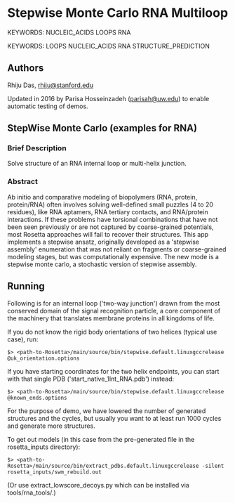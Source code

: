 # Stepwise Monte Carlo RNA Multiloop
KEYWORDS: NUCLEIC_ACIDS LOOPS RNA

KEYWORDS: LOOPS NUCLEIC_ACIDS RNA STRUCTURE_PREDICTION

## Authors
Rhiju Das, rhiju@stanford.edu

Updated in 2016 by Parisa Hosseinzadeh (parisah@uw.edu) to enable automatic testing of demos.

## StepWise Monte Carlo (examples for RNA)

### Brief Description

Solve structure of an RNA internal loop or multi-helix junction.

### Abstract

Ab initio and comparative modeling of biopolymers (RNA, protein, protein/RNA) often involves solving well-defined small puzzles (4 to 20 residues), like RNA aptamers, RNA tertiary contacts, and RNA/protein interactions. If these problems have torsional combinations that have not been seen previously or are not captured by coarse-grained potentials, most Rosetta approaches will fail to recover their structures.  This app implements a stepwise ansatz, originally developed as a 'stepwise assembly' enumeration that was not reliant on fragments or coarse-grained modeling stages, but was computationally expensive. The new mode is a stepwise monte carlo, a stochastic version of stepwise assembly. 


## Running

Following is for an internal loop ('two-way junction') drawn from the most conserved domain of the signal recognition particle, a core component of the machinery that translates membrane proteins in all kingdoms of life.

If you do not know the rigid body orientations of two helices (typical use case), run:

```
$> <path-to-Rosetta>/main/source/bin/stepwise.default.linuxgccrelease @uk_orientation.options
```

If you have starting coordinates for the two helix endpoints, you can start with that single PDB ('start_native_1lnt_RNA.pdb') instead:

```
$> <path-to-Rosetta>/main/source/bin/stepwise.default.linuxgccrelease @known_ends.options 
```
For the purpose of demo, we have lowered the number of generated structures and the cycles, but usually you want to at least run 1000 cycles and generate more structures.

To get out models (in this case from the pre-generated file in the rosetta_inputs directory):

```
$> <path-to-Rosetta>/main/source/bin/extract_pdbs.default.linuxgccrelease -silent rosetta_inputs/swm_rebuild.out 
```

(Or use extract_lowscore_decoys.py which can be installed via tools/rna_tools/.)

